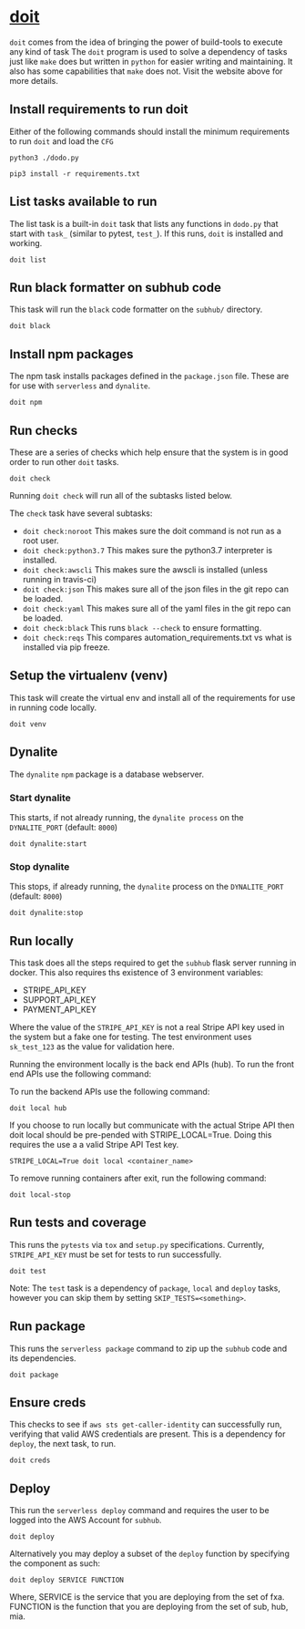 # [doit](http://pydoit.org/)

`doit` comes from the idea of bringing the power of build-tools to execute any kind of task
The `doit` program is used to solve a dependency of tasks just like `make` does but written in `python` for easier writing and maintaining.  It also has some capabilities that `make` does not.  Visit the website above for more details.

## Install requirements to run doit
Either of the following commands should install the minimum requirements to run `doit` and load the `CFG`

```
python3 ./dodo.py

```
```
pip3 install -r requirements.txt
```

## List tasks available to run

The list task is a built-in `doit` task that lists any functions in `dodo.py` that start with `task_` (similar to pytest, `test_`).  If this runs, `doit` is installed and working.

```
doit list
```

## Run black formatter on subhub code

This task will run the `black` code formatter on the `subhub/` directory.

```
doit black
```

## Install npm packages

The npm task installs packages defined in the `package.json` file.  These are for use with `serverless` and `dynalite`.

```
doit npm
```

## Run checks

These are a series of checks which help ensure that the system is in good order to run other `doit` tasks.
```
doit check
```
Running `doit check` will run all of the subtasks listed below.

The `check` task have several subtasks:

- `doit check:noroot` This makes sure the doit command is not run as a root user.
- `doit check:python3.7` This makes sure the python3.7 interpreter is installed.
- `doit check:awscli` This makes sure the awscli is installed (unless running in travis-ci)
- `doit check:json` This makes sure all of the json files in the git repo can be loaded.
- `doit check:yaml` This makes sure all of the yaml files in the git repo can be loaded.
- `doit check:black` This runs `black --check` to ensure formatting.
- `doit check:reqs` This compares automation_requirements.txt vs what is installed via pip freeze.

## Setup the virtualenv (venv)

This task will create the virtual env and install all of the requirements for use in running code locally.

```
doit venv
```

## Dynalite

The `dynalite` `npm` package is a database webserver.

### Start dynalite

This starts, if not already running, the `dynalite process` on the `DYNALITE_PORT` (default: `8000`)

```
doit dynalite:start
```

### Stop dynalite

This stops, if already running,  the `dynalite` process on the `DYNALITE_PORT` (default: `8000`)
```
doit dynalite:stop
```

## Run locally

This task does all the steps required to get the `subhub` flask server running in docker.  This also requires ths
existence of 3 environment variables:

* STRIPE_API_KEY
* SUPPORT_API_KEY
* PAYMENT_API_KEY

Where the value of the `STRIPE_API_KEY` is not a real Stripe API key used in the system but a fake one for testing.  The
test environment uses `sk_test_123` as the value for validation here.

Running the environment locally is the back end APIs (hub).  To run the front
end APIs use the following command:

To run the backend APIs use the following command:
```
doit local hub

```

If you choose to run locally but communicate with the actual Stripe API then doit local should be pre-pended with STRIPE_LOCAL=True.
Doing this requires the use a a valid Stripe API Test key.
```
STRIPE_LOCAL=True doit local <container_name>
```

To remove running containers after exit, run the following command:
```
doit local-stop
```

## Run tests and coverage

This runs the `pytests` via `tox` and `setup.py` specifications.  Currently, `STRIPE_API_KEY` must be set for tests to run successfully.

```
doit test
```
Note: The `test` task is a dependency of `package`, `local` and `deploy` tasks, however you can skip them by setting `SKIP_TESTS=<something>`.

## Run package

This runs the `serverless package` command to zip up the `subhub` code and its dependencies.

```
doit package
```

## Ensure creds

This checks to see if `aws sts get-caller-identity` can successfully run, verifying that valid AWS credentials are present.  This is a dependency for `deploy`, the next task, to run.

```
doit creds
```

## Deploy

This run the `serverless deploy` command and requires the user to be logged into the AWS Account for `subhub`.

```
doit deploy
```

Alternatively you may deploy a subset of the `deploy` function by specifying the component as such:

```
doit deploy SERVICE FUNCTION
```

Where,
    SERVICE is the service that you are deploying from the set of fxa.
    FUNCTION is the function that you are deploying from the set of sub, hub, mia.
